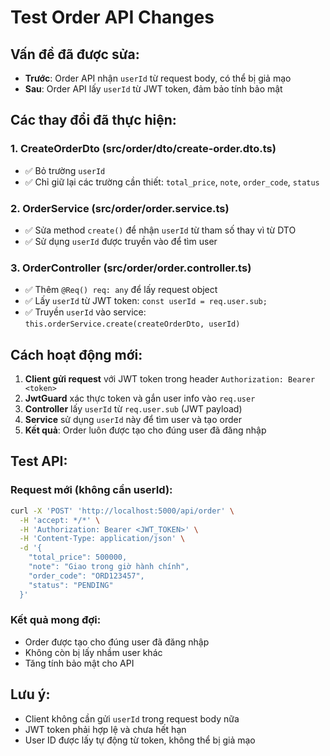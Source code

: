 # Test Order API Changes

## Vấn đề đã được sửa:
- **Trước**: Order API nhận `userId` từ request body, có thể bị giả mạo
- **Sau**: Order API lấy `userId` từ JWT token, đảm bảo tính bảo mật

## Các thay đổi đã thực hiện:

### 1. CreateOrderDto (src/order/dto/create-order.dto.ts)
- ✅ Bỏ trường `userId` 
- ✅ Chỉ giữ lại các trường cần thiết: `total_price`, `note`, `order_code`, `status`

### 2. OrderService (src/order/order.service.ts)
- ✅ Sửa method `create()` để nhận `userId` từ tham số thay vì từ DTO
- ✅ Sử dụng `userId` được truyền vào để tìm user

### 3. OrderController (src/order/order.controller.ts)
- ✅ Thêm `@Req() req: any` để lấy request object
- ✅ Lấy `userId` từ JWT token: `const userId = req.user.sub;`
- ✅ Truyền `userId` vào service: `this.orderService.create(createOrderDto, userId)`

## Cách hoạt động mới:

1. **Client gửi request** với JWT token trong header `Authorization: Bearer <token>`
2. **JwtGuard** xác thực token và gắn user info vào `req.user`
3. **Controller** lấy `userId` từ `req.user.sub` (JWT payload)
4. **Service** sử dụng `userId` này để tìm user và tạo order
5. **Kết quả**: Order luôn được tạo cho đúng user đã đăng nhập

## Test API:

### Request mới (không cần userId):
```bash
curl -X 'POST' 'http://localhost:5000/api/order' \
  -H 'accept: */*' \
  -H 'Authorization: Bearer <JWT_TOKEN>' \
  -H 'Content-Type: application/json' \
  -d '{
    "total_price": 500000,
    "note": "Giao trong giờ hành chính",
    "order_code": "ORD123457",
    "status": "PENDING"
  }'
```

### Kết quả mong đợi:
- Order được tạo cho đúng user đã đăng nhập
- Không còn bị lấy nhầm user khác
- Tăng tính bảo mật cho API

## Lưu ý:
- Client không cần gửi `userId` trong request body nữa
- JWT token phải hợp lệ và chưa hết hạn
- User ID được lấy tự động từ token, không thể bị giả mạo
